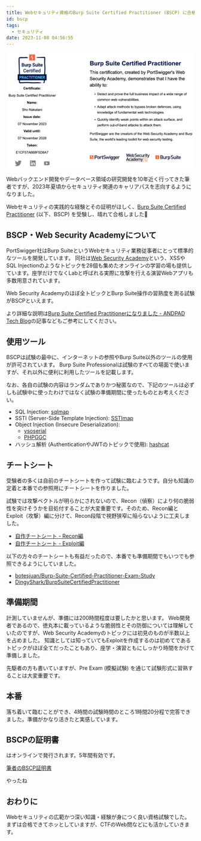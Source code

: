 ```yaml
---
title: Webセキュリティ資格のBurp Suite Certified Practitioner (BSCP) に合格した
id: bscp
tags:
  - セキュリティ
date: 2023-11-08 04:56:55
---
```


<img src="/img/2023/11-08-certification.png" alt="BSCP Certification" width="auto" height="auto">

Webバックエンド開発やデータベース領域の研究開発を10年近く行ってきた筆者ですが、2023年夏頃からセキュリティ関連のキャリアパスを志向するようになりました。

Webセキュリティの実践的な経験とその証明がほしく、[Burp Suite Certified Practitioner](https://portswigger.net/web-security/certification) (以下、BSCP) を受験し、晴れて合格しました🎉

<!-- more -->

<!-- toc -->

## BSCP・Web Security Academyについて

PortSwigger社はBurp SuiteというWebセキュリティ業務従事者にとって標準的なツールを開発しています。
同社は[Web Security Academy](https://portswigger.net/web-security/dashboard)という、XSSやSQL Injectionのようなトピックを28個も集めたオンラインの学習の場も提供しています。座学だけでなくLabと呼ばれる実際に攻撃を行える演習Webアプリも多数用意されています。

Web Security Academyのほぼ全トピックとBurp Suite操作の習熟度を測る試験がBSCPといえます。

より詳細な説明は[Burp Suite Certified Practitionerになりました - ANDPAD Tech Blog](https://tech.andpad.co.jp/entry/2022/09/15/100000)の記事などもご参考にしてください。

## 使用ツール

BSCPは試験の最中に、インターネットの参照やBurp Suite以外のツールの使用が許可されています。
Burp Suite Professionalは試験のすべての場面で使いますが、それ以外に便利に利用したツールを記載します。

なお、各自の試験の内容はランダムでありかつ秘匿なので、下記のツールは必ずしも試験中に使ったわけではなく試験の準備期間に使ったものとお考えください。

- SQL Injection: [sqlmap](https://sqlmap.org/)
- SSTI (Server-Side Template Injection): [SSTImap](https://github.com/vladko312/SSTImap)
- Object Injection (Insecure Deserialization):
  - [ysoserial](https://github.com/frohoff/ysoserial)
  - [PHPGGC](https://github.com/ambionics/phpggc)
- ハッシュ解析 (AuthenticationやJWTのトピックで使用): [hashcat](https://hashcat.net/hashcat/)

## チートシート

受験者の多くは自前のチートシートを作って試験に臨むようです。自分も知識の定着と本番での参照用にチートシートを作りました。

試験では攻撃ベクトルが明らかにされないので、Recon（偵察）により何の脆弱性を突けそうかを目処付することが大変重要です。そのため、Recon編とExploit（攻撃）編に分けて、Recon段階で視野狭窄に陥らないように工夫しました。

- [自作チートシート - Recon編](https://laysakura.notion.site/Web-hack-Recon-044e89072597493b93e00cfd530019bb?pvs=4)
- [自作チートシート - Exploit編](https://laysakura.notion.site/Web-hack-Exploit-2c68c0d3131c427aab94e82ae49366ec?pvs=4)

以下の方々のチートシートも有益だったので、本番でも準備期間でもいつでも参照できるようにしていました。

- [botesjuan/Burp-Suite-Certified-Practitioner-Exam-Study](https://github.com/botesjuan/Burp-Suite-Certified-Practitioner-Exam-Study)
- [DingyShark/BurpSuiteCertifiedPractitioner](https://github.com/DingyShark/BurpSuiteCertifiedPractitioner)

## 準備期間

計測していませんが、準備には200時間程度は要したかと思います。
Web開発者であるので、徳丸本に載っているような脆弱性とその防御については理解していたのですが、Web Security Academyのトピックには初見のものが半数以上を占めました。
知識としては知っていてもExploitを作成するのは初めてであるトピックがほぼ全てだったこともあり、座学・演習ともにしっかり時間をかけて準備しました。

先駆者の方も書いていますが、Pre Exam (模擬試験) を通じて試験形式に習熟することは大変重要です。

## 本番

落ち着いて臨むことができ、4時間の試験時間のところ1時間20分程で完答できました。準備がかなり活きたと実感しています。

## BSCPの証明書

はオンラインで発行されます。5年間有効です。

[筆者のBSCP証明書](https://portswigger.net/web-security/e/c/e1cf57a668f5d8a7)

やったね

## おわりに

Webセキュリティの広範かつ深い知識・経験が身につく良い資格試験でした。まずは合格できてホッとしていますが、CTFのWeb問などにも活かしていきます。
